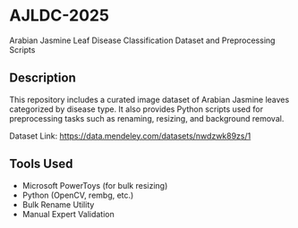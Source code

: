 # AJLDC-2025

Arabian Jasmine Leaf Disease Classification Dataset and Preprocessing Scripts

## Description
This repository includes a curated image dataset of Arabian Jasmine leaves categorized by disease type. It also provides Python scripts used for preprocessing tasks such as renaming, resizing, and background removal.

Dataset Link: https://data.mendeley.com/datasets/nwdzwk89zs/1

## Tools Used
- Microsoft PowerToys (for bulk resizing)
- Python (OpenCV, rembg, etc.)
- Bulk Rename Utility
- Manual Expert Validation

